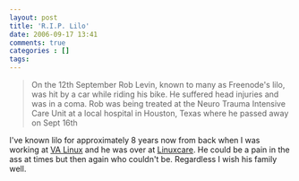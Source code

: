 ```yaml
---
layout: post
title: 'R.I.P. Lilo'
date: 2006-09-17 13:41
comments: true
categories : []
tags:
---
```

<blockquote>On the 12th September Rob Levin, known to many as Freenode's lilo, was hit by a car while riding his bike. He suffered head injuries and was in a coma. Rob was being treated at the Neuro Trauma Intensive Care Unit at a local hospital in Houston, Texas where he passed away on Sept 16th</blockquote>

I've known lilo for approximately 8 years now from back when I was working at <a href="http://vasoftware.com">VA Linux</a> and he was over at <a href="http://linuxcare.com">Linuxcare</a>. He could be a pain in the ass at times but then again who couldn't be. Regardless I wish his family well.

